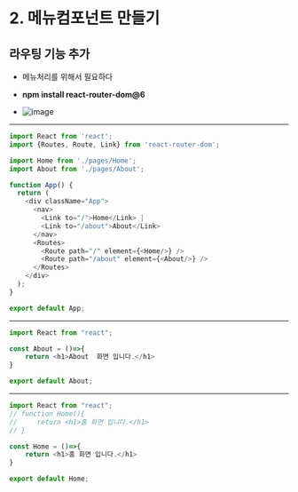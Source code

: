 # 2. 메뉴컴포넌트 만들기

## 라우팅 기능 추가
- 메뉴처리를 위해서 필요하다
- **npm install react-router-dom@6**

- ![image](https://github.com/user-attachments/assets/ab029204-199d-4ee3-ab28-f0f1179248b1)

---  
```javascript
import React from 'react';
import {Routes, Route, Link} from 'react-router-dom';

import Home from './pages/Home';
import About from './pages/About';

function App() {
  return (
    <div className="App">
      <nav>
        <Link to="/">Home</Link> |  
        <Link to="/about">About</Link>
      </nav>
      <Routes>
        <Route path="/" element={<Home/>} />
        <Route path="/about" element={<About/>} />
      </Routes>
    </div>
  );
}

export default App;
```
--- 

```javascript
import React from "react";

const About = ()=>{
    return <h1>About  화면 입니다.</h1>
}

export default About;
```

--- 

```javascript
import React from "react";
// function Home(){
//     return <h1>홈 화면 입니다.</h1>
// }

const Home = ()=>{
    return <h1>홈 화면 입니다.</h1>
}

export default Home;
```
